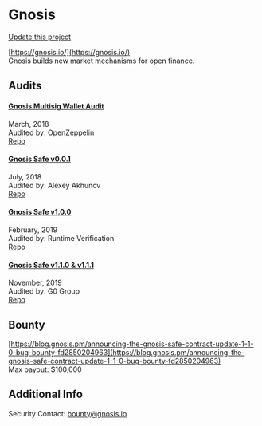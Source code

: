 
# Gnosis

[Update this project](https://github.com/ConsenSys/blockchainSecurityDB/edit/master/projects/gnosis.json)
  
[https://gnosis.io/](https://gnosis.io/)<br>
Gnosis builds new market mechanisms for open finance.


## Audits



#### [Gnosis Multisig Wallet Audit](https://blog.openzeppelin.com/gnosis-multisig-wallet-audit-d702ff0e2b1e/)

March, 2018<br>
Audited by: OpenZeppelin<br>
[Repo](https://github.com/maraoz/MultiSigWallet/tree/585863178330d3c64855d596caba2b7f3271a423)
      


#### [Gnosis Safe v0.0.1](https://github.com/gnosis/safe-contracts/blob/development/docs/alexey_audit.md)

July, 2018<br>
Audited by: Alexey Akhunov<br>
[Repo](https://github.com/gnosis/safe-contracts/commit/e0575ce68b1f38b6088898b00ac7615dee51100f)
      


#### [Gnosis Safe v1.0.0](https://github.com/gnosis/safe-contracts/blob/v1.1.1/docs/Gnosis_Safe_Formal_Verification_Report_1_0_0.pdf)

February, 2019<br>
Audited by: Runtime Verification<br>
[Repo](https://github.com/gnosis/safe-contracts/commit/703dde2ea9882a35762146844d5cfbeeec73e36f)
      


#### [Gnosis Safe v1.1.0 & v1.1.1](https://github.com/gnosis/safe-contracts/blob/v1.1.1/docs/audit_1_1_1.md)

November, 2019<br>
Audited by: G0 Group<br>
[Repo](https://github.com/gnosis/safe-contracts/commit/2df0b2e0ad5d0f7ab5423e7f5baa72b2456d32ae)
      

  

## Bounty

[https://blog.gnosis.pm/announcing-the-gnosis-safe-contract-update-1-1-0-bug-bounty-fd2850204963](https://blog.gnosis.pm/announcing-the-gnosis-safe-contract-update-1-1-0-bug-bounty-fd2850204963)<br>
Max payout: $100,000


## Additional Info

Security Contact: bounty@gnosis.io
